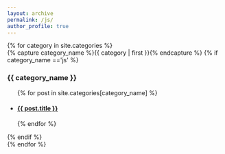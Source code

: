 ```yaml
---
layout: archive
permalink: /js/
author_profile: true
---
```


<div id="archives">
{% for category in site.categories %}
  <div class="archive-group">
    {% capture category_name %}{{ category | first }}{% endcapture %}
    {% if category_name =='js' %}
    <div id="#{{ category_name | slugize }}"></div>
    <h3 class="category-head">{{ category_name }}</h3>
    <a name="{{ category_name | slugize }}"></a>
    <ul>
    {% for post in site.categories[category_name] %}
    <li>
    <article class="archive-item">
      <h4><a href="{{ site.baseurl }}{{ post.url }}">{{ post.title }}</a></h4>
    </article>
    </li>
    {% endfor %}
    </ul>
    {% endif %}
  </div>
{% endfor %}
</div>